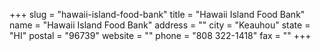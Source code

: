 +++
slug = "hawaii-island-food-bank"
title = "Hawaii Island Food Bank"
name = "Hawaii Island Food Bank"
address = ""
city = "Keauhou"
state = "HI"
postal = "96739"
website = ""
phone = "808 322-1418"
fax = ""
+++
